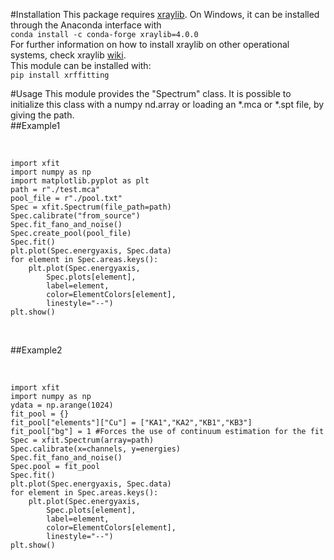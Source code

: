#Installation
This package requires [xraylib][xraylib]. On Windows, it can be installed through the Anaconda interface with <br> 
`conda install -c conda-forge xraylib=4.0.0` <br>
For further information on how to install xraylib on other operational systems, check xraylib [wiki][xlibwiki].
<br>
This module can be installed with:<br>
`pip install xrffitting`<br>

#Usage
This module provides the "Spectrum" class. It is possible to initialize this class with a numpy nd.array or loading an *.mca or *.spt file, by giving the path. <br>
##Example1

<br>

```
import xfit
import numpy as np
import matplotlib.pyplot as plt
path = r"./test.mca"
pool_file = r"./pool.txt"
Spec = xfit.Spectrum(file_path=path)
Spec.calibrate("from_source")
Spec.fit_fano_and_noise()
Spec.create_pool(pool_file)
Spec.fit()
plt.plot(Spec.energyaxis, Spec.data)
for element in Spec.areas.keys():
	plt.plot(Spec.energyaxis, 
		Spec.plots[element],
		label=element, 
		color=ElementColors[element],
		linestyle="--")
plt.show() 
```

<br>

##Example2

<br>

```
import xfit
import numpy as np
ydata = np.arange(1024)
fit_pool = {}
fit_pool["elements"]["Cu"] = ["KA1","KA2","KB1","KB3"]
fit_pool["bg"] = 1 #Forces the use of continuum estimation for the fit
Spec = xfit.Spectrum(array=path)
Spec.calibrate(x=channels, y=energies)
Spec.fit_fano_and_noise()
Spec.pool = fit_pool
Spec.fit()
plt.plot(Spec.energyaxis, Spec.data)
for element in Spec.areas.keys():
	plt.plot(Spec.energyaxis, 
		Spec.plots[element],
		label=element, 
		color=ElementColors[element],
		linestyle="--")
plt.show() 
```

<br>

[xraylib]: http://lvserver.ugent.be/xraylib
[xlibwiki]: https://github.com/tschoonj/xraylib/wiki/Installation-instructions
